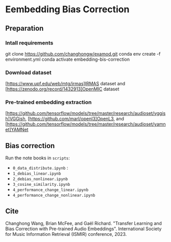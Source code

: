 # Eembedding Bias Correction

## Preparation

### Intall requirements
git clone https://github.com/changhongw/examod.git
conda env create -f environment.yml
conda activate embedding-bis-correction

### Download dataset
[https://www.upf.edu/web/mtg/irmas]IRMAS dataset and [https://zenodo.org/record/1432913]OpenMIC dataset

### Pre-trained embedding extraction
[https://github.com/tensorflow/models/tree/master/research/audioset/vggish]VGGish, [https://github.com/marl/openl3]OpenL3, and [https://github.com/tensorflow/models/tree/master/research/audioset/yamnet]YAMNet

## Bias correction
Run the note books in `scripts`:
- `0_data_distribute.ipynb` :
- `1_debias_linear.ipynb`
- `2_debias_nonlinear.ipynb`
- `3_cosine_similarity.ipynb`
- `4_performance_change_linear.ipynb`
- `4_performance_change_nonlinear.ipynb`

## Cite
Changhong Wang, Brian McFee, and Gaël Richard. "Transfer Learning and Bias Correction with Pre-trained Audio Embeddings". International Society for Music Information Retrieval (ISMIR) conference, 2023.
